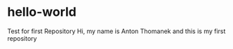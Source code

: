 # hello-world
Test for first Repository
Hi, my name is Anton Thomanek and this is my first repository
